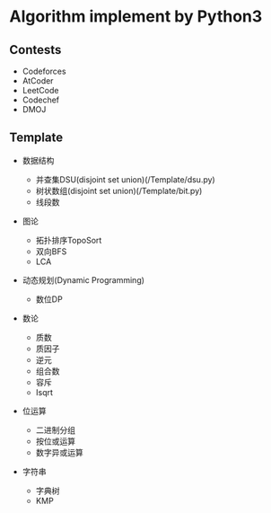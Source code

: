 # Algorithm implement by Python3

## Contests

* Codeforces
* AtCoder
* LeetCode
* Codechef
* DMOJ

## Template

* 数据结构
  * 并查集DSU(disjoint set union)(/Template/dsu.py)
  * 树状数组(disjoint set union)(/Template/bit.py)
  * 线段数

* 图论
  * 拓扑排序TopoSort
  * 双向BFS
  * LCA

* 动态规划(Dynamic Programming)
  * 数位DP

* 数论
  * 质数
  * 质因子
  * 逆元
  * 组合数
  * 容斥
  * Isqrt

* 位运算
  * 二进制分组
  * 按位或运算
  * 数字异或运算

* 字符串
  * 字典树
  * KMP